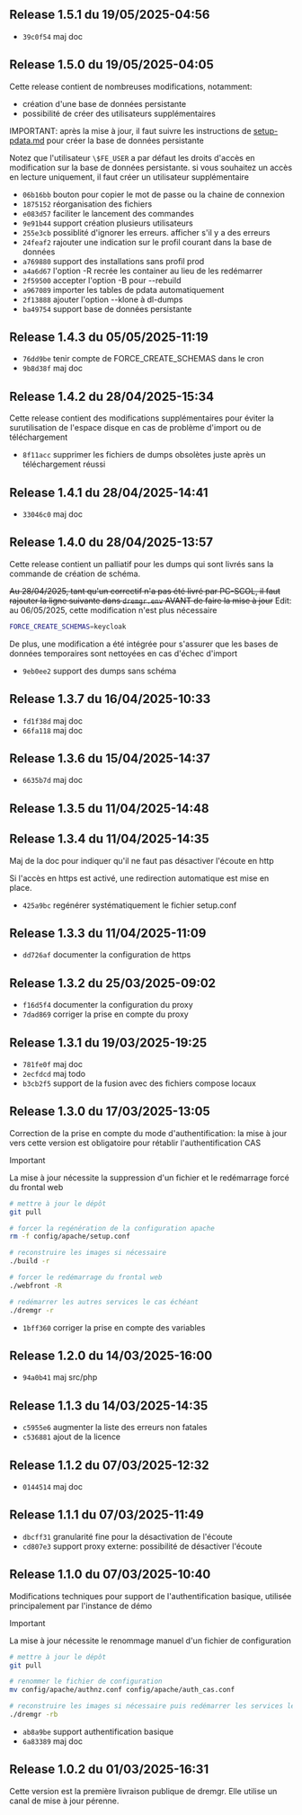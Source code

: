 ## Release 1.5.1 du 19/05/2025-04:56

* `39c0f54` maj doc

## Release 1.5.0 du 19/05/2025-04:05

Cette release contient de nombreuses modifications, notamment:
- création d'une base de données persistante
- possibilité de créer des utilisateurs supplémentaires

IMPORTANT: après la mise à jour, il faut suivre les instructions de
[setup-pdata.md](documentation/setup-pdata.md) pour créer la base de données
persistante

Notez que l'utilisateur `\$FE_USER` a par défaut les droits d'accès en
modification sur la base de données persistante. si vous souhaitez un accès en
lecture uniquement, il faut créer un utilisateur supplémentaire

* `06b16bb` bouton pour copier le mot de passe ou la chaine de connexion
* `1875152` réorganisation des fichiers
* `e083d57` faciliter le lancement des commandes
* `9e91b44` support création plusieurs utilisateurs
* `255e3cb` possiblité d'ignorer les erreurs. afficher s'il y a des erreurs
* `24feaf2` rajouter une indication sur le profil courant dans la base de données
* `a769880` support des installations sans profil prod
* `a4a6d67` l'option -R recrée les container au lieu de les redémarrer
* `2f59500` accepter l'option -B pour --rebuild
* `a967089` importer les tables de pdata automatiquement
* `2f13888` ajouter l'option --klone à dl-dumps
* `ba49754` support base de données persistante

## Release 1.4.3 du 05/05/2025-11:19

* `76dd9be` tenir compte de FORCE_CREATE_SCHEMAS dans le cron
* `9b8d38f` maj doc

## Release 1.4.2 du 28/04/2025-15:34

Cette release contient des modifications supplémentaires pour éviter la
surutilisation de l'espace disque en cas de problème d'import ou de
téléchargement

* `8f11acc` supprimer les fichiers de dumps obsolètes juste après un téléchargement réussi

## Release 1.4.1 du 28/04/2025-14:41

* `33046c0` maj doc

## Release 1.4.0 du 28/04/2025-13:57

Cette release contient un palliatif pour les dumps qui sont livrés sans la
commande de création de schéma.

~~Au 28/04/2025, tant qu'un correctif n'a pas été livré par PC-SCOL, il faut rajouter la ligne suivante dans `dremgr.env` AVANT de faire la mise à jour~~
Edit: au 06/05/2025, cette modification n'est plus nécessaire
~~~sh
FORCE_CREATE_SCHEMAS=keycloak
~~~

De plus, une modification a été intégrée pour s'assurer que les bases de
données temporaires sont nettoyées en cas d'échec d'import

* `9eb0ee2` support des dumps sans schéma

## Release 1.3.7 du 16/04/2025-10:33

* `fd1f38d` maj doc
* `66fa118` maj doc

## Release 1.3.6 du 15/04/2025-14:37

* `6635b7d` maj doc

## Release 1.3.5 du 11/04/2025-14:48

## Release 1.3.4 du 11/04/2025-14:35

Maj de la doc pour indiquer qu'il ne faut pas désactiver l'écoute en http

Si l'accès en https est activé, une redirection automatique est mise en place.

* `425a9bc` regénérer systématiquement le fichier setup.conf

## Release 1.3.3 du 11/04/2025-11:09

* `dd726af` documenter la configuration de https

## Release 1.3.2 du 25/03/2025-09:02

* `f16d5f4` documenter la configuration du proxy
* `7dad869` corriger la prise en compte du proxy

## Release 1.3.1 du 19/03/2025-19:25

* `781fe0f` maj doc
* `2ecfdcd` maj todo
* `b3cb2f5` support de la fusion avec des fichiers compose locaux

## Release 1.3.0 du 17/03/2025-13:05

Correction de la prise en compte du mode d'authentification: la mise à jour
vers cette version est obligatoire pour rétablir l'authentification CAS

> [!IMPORTANT]
> La mise à jour nécessite la suppression d'un fichier et le redémarrage forcé
> du frontal web
~~~sh
# mettre à jour le dépôt
git pull

# forcer la regénération de la configuration apache
rm -f config/apache/setup.conf

# reconstruire les images si nécessaire
./build -r

# forcer le redémarrage du frontal web
./webfront -R

# redémarrer les autres services le cas échéant
./dremgr -r
~~~

* `1bff360` corriger la prise en compte des variables

## Release 1.2.0 du 14/03/2025-16:00

* `94a0b41` maj src/php

## Release 1.1.3 du 14/03/2025-14:35

* `c5955e6` augmenter la liste des erreurs non fatales
* `c536881` ajout de la licence

## Release 1.1.2 du 07/03/2025-12:32

* `0144514` maj doc

## Release 1.1.1 du 07/03/2025-11:49

* `dbcff31` granularité fine pour la désactivation de l'écoute
* `cd807e3` support proxy externe: possibilité de désactiver l'écoute

## Release 1.1.0 du 07/03/2025-10:40

Modifications techniques pour support de l'authentification basique, utilisée
principalement par l'instance de démo

> [!IMPORTANT]
> La mise à jour nécessite le renommage manuel d'un fichier de configuration
~~~sh
# mettre à jour le dépôt
git pull

# renommer le fichier de configuration
mv config/apache/authnz.conf config/apache/auth_cas.conf

# reconstruire les images si nécessaire puis redémarrer les services le cas échéant
./dremgr -rb
~~~

* `ab8a9be` support authentification basique
* `6a83389` maj doc

## Release 1.0.2 du 01/03/2025-16:31

Cette version est la première livraison publique de dremgr. Elle utilise un
canal de mise à jour pérenne.
